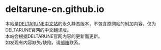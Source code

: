 # deltarune-cn.github.io
本站是[DELTARUNE中文站](https://xitieshiz.github.io)的永久静态版本，不包含原网站的附加内容，仅为DELTARUNE官网的中文翻译版。  
本站会根据DELTARUNE官网内容的更新而更新。  
如发现有内容缺失/缺陷，请[邮箱](mailto:deltarune.cn@outlook.com)联系。